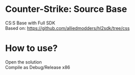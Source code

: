 # Counter-Strike: Source Base
CS:S Base with Full SDK  
Based on: https://github.com/alliedmodders/hl2sdk/tree/css  
  
# How to use?
Open the solution  
Compile as Debug/Release x86  
